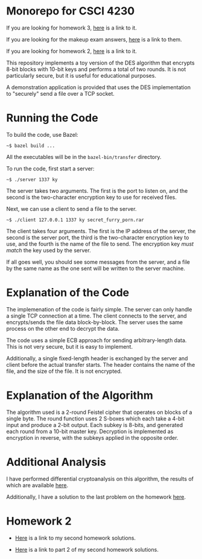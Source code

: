 # Monorepo for CSCI 4230

If you are looking for homework 3,
[here](https://github.com/djpetti/CSCI4230-DES/blob/master/semantic_security/)
is a link to it.

If you are looking for the makeup exam answers,
[here](https://github.com/djpetti/CSCI4230-DES/blob/master/makeup_exam/README.md)
is a link to them.

If you are looking for homework 2,
[here](https://github.com/djpetti/CSCI4230-DES/blob/master/hw2_explanation.md)
is a link to it.

This repository implements a toy version of the DES algorithm that encrypts 8-bit
blocks with 10-bit keys and performs a total of two rounds. It is not
particularly secure, but it is useful for educational purposes.

A demonstration application is provided that uses the DES implementation to
"securely" send a file over a TCP socket.

# Running the Code

To build the code, use Bazel:

```
~$ bazel build ...
```

All the executables will be in the `bazel-bin/transfer` directory.

To run the code, first start a server:

```
~$ ./server 1337 ky
```

The server takes two arguments. The first is the port to listen on, and the
second is the two-character encryption key to use for received files.

Next, we can use a client to send a file to the server.

```
~$ ./client 127.0.0.1 1337 ky secret_furry_porn.rar
```

The client takes four arguments. The first is the IP address of the server, the
second is the server port, the third is the two-character encryption key to
use, and the fourth is the name of the file to send. The encryption key *must
match* the key used by the server.

If all goes well, you should see some messages from the server, and a file by
the same name as the one sent will be written to the server machine.

# Explanation of the Code

The implemenation of the code is fairly simple. The server can only handle a
single TCP connection at a time. The client connects to the server, and
encrypts/sends the file data block-by-block. The server uses the same process on
the other end to decrypt the data.

The code uses a simple ECB approach for sending arbitrary-length data. This is
not very secure, but it is easy to implement.

Additionally, a single fixed-length header is exchanged by the server and client
before the actual transfer starts. The header contains the name of the file, and
the size of the file. It is not encrypted.

# Explanation of the Algorithm

The algorithm used is a 2-round Feistel cipher that operates on blocks of a
single byte. The round function uses 2 S-boxes which each take a 4-bit input and
produce a 2-bit output. Each subkey is 8-bits, and generated each round from a
10-bit master key. Decryption is implemented as encryption in reverse, with the
subkeys applied in the opposite order.

# Additional Analysis

I have performed differential cryptoanalysis on this algorithm, the results of
which are available
[here](https://github.com/djpetti/CSCI4230-DES/blob/master/diff_crypto.md).

Additionally, I have a solution to the last problem on the homework
[here](https://github.com/djpetti/CSCI4230-DES/blob/master/entropy.md).

# Homework 2

- [Here](https://www.evernote.com/shard/s625/sh/bcd5790a-d864-42da-a57c-937c967a752f/77aec4c45481d9a320d04d1c0a3e5b29)
is a link to my second homework solutions.

- [Here](https://www.evernote.com/shard/s625/sh/0dbe2e4e-4c5c-43b4-9ad1-4e11d2bb12b6/d022c3aa4e37ca3651a17b7b450fe62b)
  is a link to part 2 of my second homework solutions.
